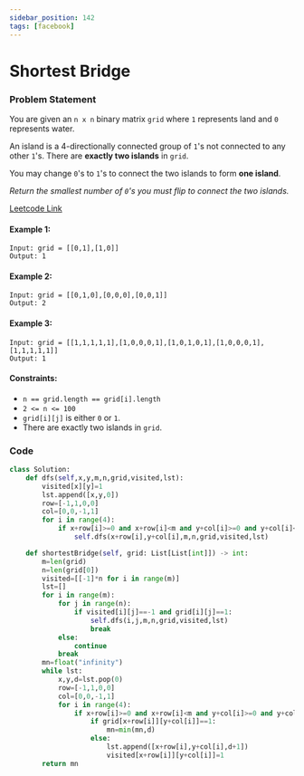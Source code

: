 ```yaml
---
sidebar_position: 142
tags: [facebook]
---
```


# Shortest Bridge

### Problem Statement

You are given an `n x n` binary matrix `grid` where `1` represents land and `0` represents water.

An island is a 4-directionally connected group of `1`'s not connected to any other `1`'s. There are **exactly two islands** in `grid`.

You may change `0`'s to `1`'s to connect the two islands to form **one island**.

_Return the smallest number of `0`'s you must flip to connect the two islands._

[Leetcode Link](https://leetcode.com/problems/shortest-bridge)

#### Example 1:

```
Input: grid = [[0,1],[1,0]]
Output: 1
```

#### Example 2:

```
Input: grid = [[0,1,0],[0,0,0],[0,0,1]]
Output: 2
```

#### Example 3:

```
Input: grid = [[1,1,1,1,1],[1,0,0,0,1],[1,0,1,0,1],[1,0,0,0,1],[1,1,1,1,1]]
Output: 1
```

#### Constraints:

- `n == grid.length == grid[i].length`
- `2 <= n <= 100`
- `grid[i][j]` is either `0` or `1`.
- There are exactly two islands in `grid`.

### Code

```python title="Python"
class Solution:
    def dfs(self,x,y,m,n,grid,visited,lst):
        visited[x][y]=1
        lst.append([x,y,0])
        row=[-1,1,0,0]
        col=[0,0,-1,1]
        for i in range(4):
            if x+row[i]>=0 and x+row[i]<m and y+col[i]>=0 and y+col[i]<n and visited[x+row[i]][y+col[i]]==-1 and grid[x+row[i]][y+col[i]]==1:
                self.dfs(x+row[i],y+col[i],m,n,grid,visited,lst)

    def shortestBridge(self, grid: List[List[int]]) -> int:
        m=len(grid)
        n=len(grid[0])
        visited=[[-1]*n for i in range(m)]
        lst=[]
        for i in range(m):
            for j in range(n):
                if visited[i][j]==-1 and grid[i][j]==1:
                    self.dfs(i,j,m,n,grid,visited,lst)
                    break
            else:
                continue
            break
        mn=float("infinity")
        while lst:
            x,y,d=lst.pop(0)
            row=[-1,1,0,0]
            col=[0,0,-1,1]
            for i in range(4):
                if x+row[i]>=0 and x+row[i]<m and y+col[i]>=0 and y+col[i]<n and visited[x+row[i]][y+col[i]]==-1:
                    if grid[x+row[i]][y+col[i]]==1:
                        mn=min(mn,d)
                    else:
                        lst.append([x+row[i],y+col[i],d+1])
                        visited[x+row[i]][y+col[i]]=1
        return mn
```
